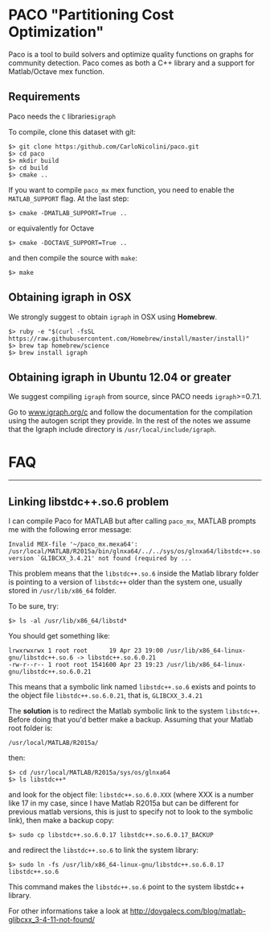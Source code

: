 # PACO "Partitioning Cost Optimization"

Paco is a tool to build solvers and optimize quality functions on graphs for community detection.
Paco comes as both a C++ library and a support for Matlab/Octave mex function.

## Requirements
Paco needs the `C` libraries`igraph`

To compile, clone this dataset with git:

    $> git clone https:/github.com/CarloNicolini/paco.git
    $> cd paco
    $> mkdir build
    $> cd build
    $> cmake ..

If you want to compile `paco_mx` mex function, you need to enable the `MATLAB_SUPPORT` flag. At the last step:

    $> cmake -DMATLAB_SUPPORT=True ..

or equivalently for Octave

    $> cmake -DOCTAVE_SUPPORT=True ..

and then compile the source with `make`:

    $> make

## Obtaining igraph in OSX
We strongly suggest to obtain `igraph` in OSX using **Homebrew**.

    $> ruby -e "$(curl -fsSL https://raw.githubusercontent.com/Homebrew/install/master/install)"
    $> brew tap homebrew/science
    $> brew install igraph

## Obtaining igraph in Ubuntu 12.04 or greater
We suggest compiling `igraph` from source, since PACO needs `igraph`>=0.7.1.

Go to www.igraph.org/c and follow the documentation for the compilation using the autogen script they provide.
In the rest of the notes we assume that the Igraph include directory is `/usr/local/include/igraph`.

# FAQ
---

## Linking libstdc++.so.6 problem

I can compile Paco for MATLAB but after calling `paco_mx`, MATLAB prompts me with the following error message:

    Invalid MEX-file '~/paco_mx.mexa64':
    /usr/local/MATLAB/R2015a/bin/glnxa64/../../sys/os/glnxa64/libstdc++.so.6:
    version `GLIBCXX_3.4.21' not found (required by ...

This problem means that the `libstdc++.so.6` inside the Matlab library folder is pointing to a version of `libstdc++` older than the system one, usually stored in `/usr/lib/x86_64` folder.

To be sure, try:

    $> ls -al /usr/lib/x86_64/libstd*

You should get something like:

    lrwxrwxrwx 1 root root      19 Apr 23 19:00 /usr/lib/x86_64-linux-gnu/libstdc++.so.6 -> libstdc++.so.6.0.21
    -rw-r--r-- 1 root root 1541600 Apr 23 19:23 /usr/lib/x86_64-linux-gnu/libstdc++.so.6.0.21

This means that a symbolic link named `libstdc++.so.6` exists and points to the object file `libstdc++.so.6.0.21`, that is, `GLIBCXX_3.4.21`

The **solution** is to redirect the Matlab symbolic link to the system `libstdc++`.
Before doing that you'd better make a backup.
Assuming that your Matlab root folder is:

    /usr/local/MATLAB/R2015a/

then:

    $> cd /usr/local/MATLAB/R2015a/sys/os/glnxa64
    $> ls libstdc++*

and look for the object file: `libstdc++.so.6.0.XXX` (where XXX is a number like 17 in my case, since I have Matlab R2015a but can be different for previous matlab versions, this is just to specify not to look to the symbolic link), then make a backup copy:

    $> sudo cp libstdc++.so.6.0.17 libstdc++.so.6.0.17_BACKUP

and redirect the `libstdc++.so.6` to link the system library:

    $> sudo ln -fs /usr/lib/x86_64-linux-gnu/libstdc++.so.6.0.17 libstdc++.so.6

This command makes the `libstdc++.so.6` point to the system libstdc++ library.


For other informations take a look at http://dovgalecs.com/blog/matlab-glibcxx_3-4-11-not-found/
